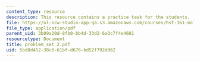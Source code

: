 ```yaml
---
content_type: resource
description: This resource contains a practice task for the students.
file: https://ol-ocw-studio-app-qa.s3.amazonaws.com/courses/hst-161-molecular-biology-and-genetics-in-modern-medicine-fall-2007/5bd8d45238c661bfd676bd52f792d062_problem_set_2.pdf
file_type: application/pdf
parent_uid: 3b09a20d-8fb0-bb4d-33d2-6a3c7f4e4601
resourcetype: Document
title: problem_set_2.pdf
uid: 5bd8d452-38c6-61bf-d676-bd52f792d062
---
```

